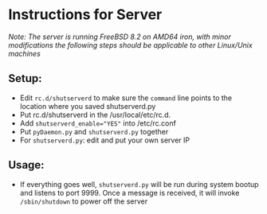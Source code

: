Instructions for Server
========================

*Note: The server is running FreeBSD 8.2 on AMD64 iron, with minor modifications the following
steps should be applicable to other Linux/Unix machines*

Setup:
-------

* Edit `rc.d/shutserverd` to make sure the `command` line points to the location where you saved
shutserverd.py 
* Put rc.d/shutserverd in the /usr/local/etc/rc.d. 
* Add `shutserverd_enable="YES"` into /etc/rc.conf
* Put `pyDaemon.py` and `shutserverd.py` together
* For `shutserverd.py`: edit and put your own server IP

Usage:
------

* If everything goes well, `shutserverd.py` will be run during system bootup and listens
to port 9999. Once a message is received, it will invoke `/sbin/shutdown` to power off the server